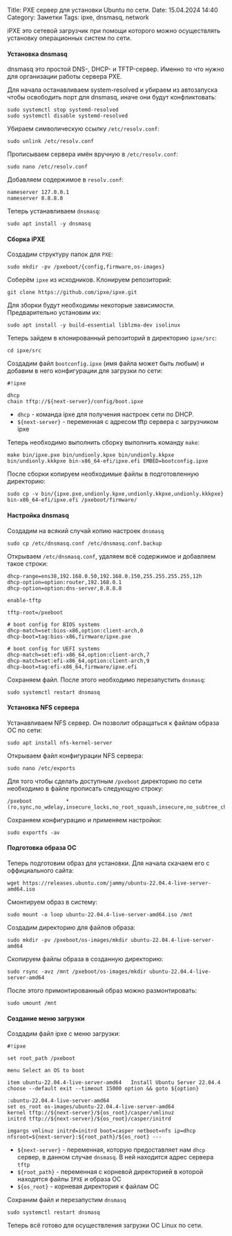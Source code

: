 Title: PXE сервер для установки Ubuntu по сети.
Date: 15.04.2024 14:40
Category: Заметки
Tags: ipxe, dnsmasq, network

iPXE это сетевой загрузчик при помощи которого можно осуществлять установку операционных систем по сети.

#### Установка dnsmasq
dnsmasq это простой DNS-, DHCP- и TFTP-сервер. Именно то что нужно для организации работы сервера PXE.

Для начала останавливаем system-resolved и убираем из автозапуска чтобы освободить порт для dnsmasq, иначе они будут конфликтовать:
```
sudo systemctl stop systemd-resolved
sudo systemctl disable systemd-resolved
```

Убираем символическую ссылку `/etc/resolv.conf`:
```
sudo unlink /etc/resolv.conf
```

Прописываем сервера имён вручную в `/etc/resolv.conf`:
```
sudo nano /etc/resolv.conf
```

Добавляем содержимое в `resolv.conf`:
```
nameserver 127.0.0.1
nameserver 8.8.8.8
```

Теперь устанавливаем `dnsmasq`:
```
sudo apt install -y dnsmasq
```

#### Сборка iPXE
Создадим структуру папок для `PXE`:
```
sudo mkdir -pv /pxeboot/{config,firmware,os-images}
```

Соберём `ipxe` из исходников. Клонируем репозиторий:
```
git clone https://github.com/ipxe/ipxe.git
```

Для зборки будут необходимы некоторые зависимости. Предварительно установим их:
```
sudo apt install -y build-essential liblzma-dev isolinux
```

Теперь зайдем в клонированный репозиторий в директорию `ipxe/src`:
```
cd ipxe/src
```

Создадим файл `bootconfig.ipxe` (имя файла может быть любым) и добавим в него конфигурации для загрузки по сети:
```
#!ipxe

dhcp
chain tftp://${next-server}/config/boot.ipxe
```

- `dhcp` - команда ipxe для получения настроек сети по DHCP.
- `${next-server}` - переменная с адресом tftp сервера с загрузчиком ipxe

Теперь необходимо выполнить сборку выполнить команду `make`:
```
make bin/ipxe.pxe bin/undionly.kpxe bin/undionly.kkpxe bin/undionly.kkkpxe bin-x86_64-efi/ipxe.efi EMBED=bootconfig.ipxe
```

После сборки копируем необходимые файлы в подготовленную директорию:
```
sudo cp -v bin/{ipxe.pxe,undionly.kpxe,undionly.kkpxe,undionly.kkkpxe} bin-x86_64-efi/ipxe.efi /pxeboot/firmware/
```

#### Настройка dnsmasq
Создадим на всякий случай копию настроек `dnsmasq`
```
sudo cp /etc/dnsmasq.conf /etc/dnsmasq.conf.backup
```

Открываем `/etc/dnsmasq.conf`, удаляем всё содержимое и добавляем такое строки:
```
dhcp-range=ens38,192.168.0.50,192.168.0.150,255.255.255.255,12h
dhcp-option=option:router,192.168.0.1
dhcp-option=option:dns-server,8.8.8.8

enable-tftp

tftp-root=/pxeboot

# boot config for BIOS systems
dhcp-match=set:bios-x86,option:client-arch,0
dhcp-boot=tag:bios-x86,firmware/ipxe.pxe

# boot config for UEFI systems
dhcp-match=set:efi-x86_64,option:client-arch,7
dhcp-match=set:efi-x86_64,option:client-arch,9
dhcp-boot=tag:efi-x86_64,firmware/ipxe.efi
```

Сохраняем файл. После этого необходимо перезапустить `dnsmasq`:
```
sudo systemctl restart dnsmasq
```

#### Установка NFS сервера
Устанавливаем NFS сервер. Он позволит обращаться к файлам образа ОС по сети:
```
sudo apt install nfs-kernel-server
```

Открываем файл конфигурации NFS сервера:
```
sudo nano /etc/exports
```

Для того чтобы сделать доступным `/pxeboot` директорию по сети необходимо в файле прописать следующую строку:
```
/pxeboot           *(ro,sync,no_wdelay,insecure_locks,no_root_squash,insecure,no_subtree_check)
```

Сохраняем конфигурацию и применяем настройки:
```
sudo exportfs -av
```

#### Подготовка образа ОС
Теперь подготовим образ для установки. Для начала скачаем его с оффициального сайта:
```
wget https://releases.ubuntu.com/jammy/ubuntu-22.04.4-live-server-amd64.iso
```

Смонтируем образ в систему:
```
sudo mount -o loop ubuntu-22.04.4-live-server-amd64.iso /mnt
```

Создадим директорию для файлов образа:
```
sudo mkdir -pv /pxeboot/os-images/mkdir ubuntu-22.04.4-live-server-amd64
```

Скопируем файлы образа в созданную директорию:
```
sudo rsync -avz /mnt /pxeboot/os-images/mkdir ubuntu-22.04.4-live-server-amd64
```

После этого примонтированный образ можно размонтировать:
```
sudo umount /mnt
```

#### Создание меню загрузки
Создадим файл ipxe с меню загрузки:
```
#!ipxe

set root_path /pxeboot

menu Select an OS to boot

item ubuntu-22.04.4-live-server-amd64	Install Ubuntu Server 22.04.4
choose --default exit --timeout 15000 option && goto ${option}

:ubuntu-22.04.4-live-server-amd64
set os_root os-images/ubuntu-22.04.4-live-server-amd64
kernel tftp://${next-server}/${os_root}/casper/vmlinuz
initrd tftp://${next-server}/${os_root}/casper/initrd

imgargs vmlinuz initrd=initrd boot=casper netboot=nfs ip=dhcp nfsroot=${next-server}:${root_path}/${os_root} ---
```

- `${next-server}` - переменная, которую предоставляет нам `dhcp` сервер, в данном случае `dnsmasq`. В ней находится адрес сервера `tftp`
- `${root_path}` - переменная с корневой директорией в которой находятся файлы `IPXE` и образа ОС
- `${os_root}` - корневая директория к файлам ОС

Сохраним файл и перезапустим `dnsmasq`
```
sudo systemctl restart dnsmasq
```

Теперь всё готово для осуществления загрузки ОС Linux по сети.
